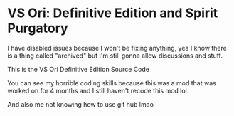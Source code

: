# VS Ori: Definitive Edition and Spirit Purgatory
I have disabled issues because I won't be fixing anything, yea
I know there is a thing called "archived" but I'm still gonna
allow discussions and stuff.

This is the VS Ori Definitive Edition Source Code

You can see my horrible coding skills because this was a mod
that was worked on for 4 months and I still haven't
recode this mod lol.

And also me not knowing how to use git hub lmao
